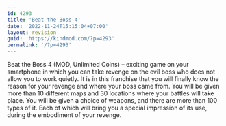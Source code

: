 ```yaml
---
id: 4293
title: 'Beat the Boss 4'
date: '2022-11-24T15:15:04+07:00'
layout: revision
guid: 'https://kindmod.com/?p=4293'
permalink: '/?p=4293'
---
```


Beat the Boss 4 (MOD, Unlimited Coins) – exciting game on your smartphone in which you can take revenge on the evil boss who does not allow you to work quietly. It is in this franchise that you will finally know the reason for your revenge and where your boss came from. You will be given more than 10 different maps and 30 locations where your battles will take place. You will be given a choice of weapons, and there are more than 100 types of it. Each of which will bring you a special impression of its use, during the embodiment of your revenge.